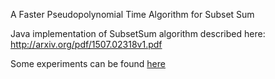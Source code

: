 A Faster Pseudopolynomial Time Algorithm for Subset Sum

Java implementation of SubsetSum algorithm described here: http://arxiv.org/pdf/1507.02318v1.pdf

Some experiments can be found [here](https://docs.google.com/spreadsheets/d/1lamswVUOoZZo4v-frodPNhA3Y5I8Ke5IyOy-EkytNLw/edit?usp=sharing)
